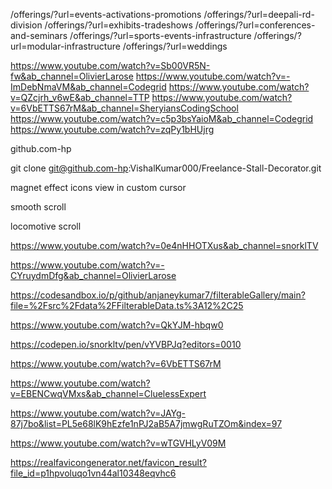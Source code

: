 /offerings/?url=events-activations-promotions
/offerings/?url=deepali-rd-division
/offerings/?url=exhibits-tradeshows
/offerings/?url=conferences-and-seminars
/offerings/?url=sports-events-infrastructure
/offerings/?url=modular-infrastructure
/offerings/?url=weddings

https://www.youtube.com/watch?v=Sb00VR5N-fw&ab_channel=OlivierLarose
https://www.youtube.com/watch?v=-ImDebNmaVM&ab_channel=Codegrid
https://www.youtube.com/watch?v=QZcjrh_v6wE&ab_channel=TTP
https://www.youtube.com/watch?v=6VbETTS67rM&ab_channel=SheryiansCodingSchool
https://www.youtube.com/watch?v=c5p3bsYaioM&ab_channel=Codegrid
https://www.youtube.com/watch?v=zqPy1bHUjrg

github.com-hp

git clone git@github.com-hp:VishalKumar000/Freelance-Stall-Decorator.git

<!-- #Account-1
Host github.com-OMS
    HostName github.com
    # Ignore Unknown UseKeyChain
    # UseKeyChain yes
    IdentityFile ~/.ssh/multi_id_rsa -->

magnet effect icons
view in custom cursor

smooth scroll

locomotive scroll

https://www.youtube.com/watch?v=0e4nHHOTXus&ab_channel=snorklTV

https://www.youtube.com/watch?v=-CYruydmDfg&ab_channel=OlivierLarose

<!-- Filter Data -->

https://codesandbox.io/p/github/anjaneykumar7/filterableGallery/main?file=%2Fsrc%2Fdata%2FFilterableData.ts%3A12%2C25

<!-- Codegrid -->

https://www.youtube.com/watch?v=QkYJM-hbqw0

https://codepen.io/snorkltv/pen/vYVBPJq?editors=0010

https://www.youtube.com/watch?v=6VbETTS67rM

https://www.youtube.com/watch?v=EBENCwqVMxs&ab_channel=CluelessExpert

https://www.youtube.com/watch?v=JAYg-87j7bo&list=PL5e68lK9hEzfe1nPJ2aB5A7jmwgRuTZOm&index=97

<!-- SEO -->
https://www.youtube.com/watch?v=wTGVHLyV09M

https://realfavicongenerator.net/favicon_result?file_id=p1hpvoluqo1vn44al10348eqvhc6